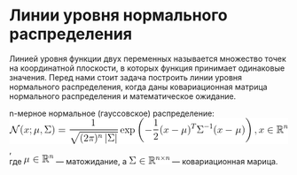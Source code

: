 # Линии уровня нормального распределения

Линией уровня функции двух переменных называется множество точек на координатной плоскости, в которых функция принимает одинаковые значения. Перед нами стоит задача построить линии уровня нормального распределения, когда даны ковариационная матрица нормального распределения и математическое ожидание.

n-мерное нормальное (гауссовское) распределение:
<br/>
<img src="nd_1.gif">,
<br/>
где <img src="nd_2.gif"> — матожидание, а <img src="nd_3.gif"> — ковариационная марица.

